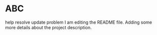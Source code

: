# ABC
help resolve update problem
I am editing the README file. Adding some more details about the project description.
